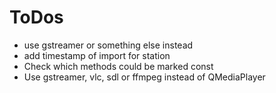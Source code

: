 ToDos
======

* use gstreamer or something else instead
* add timestamp of import for station
* Check which methods could be marked const
* Use gstreamer, vlc, sdl or ffmpeg instead of QMediaPlayer
